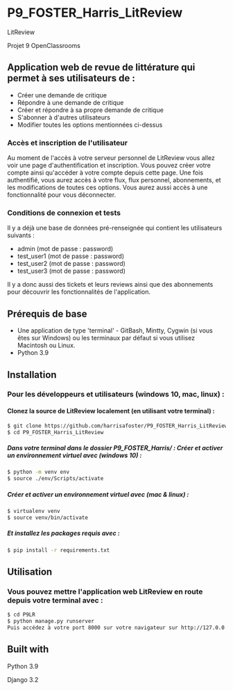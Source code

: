 # P9_FOSTER_Harris_LitReview
LitReview

Projet 9 OpenClassrooms

## Application web de revue de littérature qui permet à ses utilisateurs de :
- Créer une demande de critique
- Répondre à une demande de critique
- Créer et répondre à sa propre demande de critique
- S'abonner à d'autres utilisateurs
- Modifier toutes les options mentionnées ci-dessus
### Accès et inscription de l'utilisateur
Au moment de l'accès à votre serveur personnel de LitReview vous allez voir une page d'authentification et inscription.
Vous pouvez créer votre compte ainsi qu'accéder à votre compte depuis cette page. Une fois authentifié, vous aurez accès
à votre flux, flux personnel, abonnements, et les modifications de toutes ces options. Vous aurez aussi accès à une
fonctionnalité pour vous déconnecter. 
### Conditions de connexion et tests
Il y a déjà une base de données pré-renseignée qui contient les utilisateurs suivants :
- admin (mot de passe : password)
- test_user1 (mot de passe : password)
- test_user2 (mot de passe : password)
- test_user3 (mot de passe : password)

Il y a donc aussi des tickets et leurs reviews ainsi que des abonnements pour découvrir les fonctionnalités de l'application.


## Prérequis de base
- Une application de type 'terminal' - GitBash, Mintty, Cygwin (si vous êtes sur Windows) 
   ou les terminaux par défaut si vous utilisez Macintosh ou Linux. 
- Python 3.9

## Installation
### Pour les développeurs et utilisateurs (windows 10, mac, linux) :
#### Clonez la source de LitReview localement (en utilisant votre terminal) :
```sh
$ git clone https://github.com/harrisafoster/P9_FOSTER_Harris_LitReview
$ cd P9_FOSTER_Harris_LitReview
```
##### Dans votre terminal dans le dossier P9_FOSTER_Harris/ : Créer et activer un environnement virtuel avec (windows 10) :
```sh
$ python -m venv env
$ source ./env/Scripts/activate
```
##### Créer et activer un environnement virtuel avec (mac & linux) :
```sh
$ virtualenv venv
$ source venv/bin/activate
```
##### Et installez les packages requis avec :
```sh
$ pip install -r requirements.txt
```
## Utilisation
### Vous pouvez mettre l'application web LitReview en route depuis votre terminal avec :
```sh
$ cd P9LR
$ python manage.py runserver
Puis accédez à votre port 8000 sur votre navigateur sur http://127.0.0.1:8000/
```

## Built with
Python 3.9 

Django 3.2